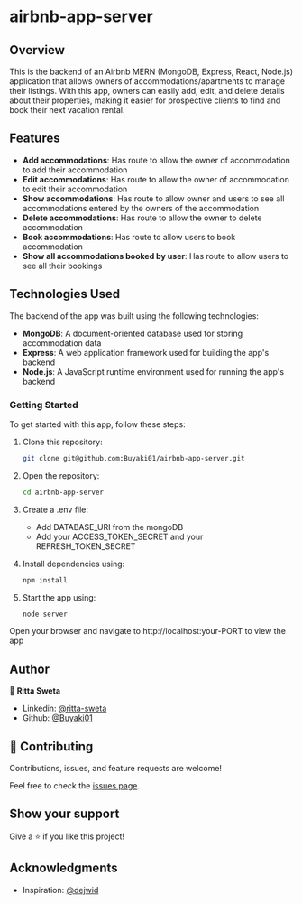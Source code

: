 # airbnb-app-server

## Overview
This is the backend of an Airbnb MERN (MongoDB, Express, React, Node.js) application that allows owners of accommodations/apartments to manage their listings. With this app, owners can easily add, edit, and delete details about their properties, making it easier for prospective clients to find and book their next vacation rental.

## Features
- **Add accommodations**: Has route to allow the owner of accommodation to add their accommodation
- **Edit accommodations**: Has route to allow the owner of accommodation to edit their accommodation
- **Show accommodations**: Has route to allow owner and users to see all accommodations entered by the owners of the accommodation
- **Delete accommodations**: Has route to allow the owner to delete accommodation
- **Book accommodations**: Has route to allow users to book accommodation
- **Show all accommodations booked by user**: Has route to allow users to see all their bookings

## Technologies Used
The backend of the app was built using the following technologies:

- **MongoDB**: A document-oriented database used for storing accommodation data
- **Express**: A web application framework used for building the app's backend
- **Node.js**: A JavaScript runtime environment used for running the app's backend

### Getting Started
To get started with this app, follow these steps:

1. Clone this repository: 
    ```bash 
    git clone git@github.com:Buyaki01/airbnb-app-server.git
    ```

2. Open the repository: 
    ```bash 
    cd airbnb-app-server
    ```

3. Create a .env file: 

   * Add DATABASE_URI from the mongoDB
   * Add your ACCESS_TOKEN_SECRET and your REFRESH_TOKEN_SECRET

4. Install dependencies using: 
    ```bash 
    npm install
    ```

5. Start the app using: 
    ```bash 
    node server
    ``` 

  Open your browser and navigate to http://localhost:your-PORT to view the app

## Author
👤 **Ritta Sweta**

- Linkedin: [@ritta-sweta](https://www.linkedin.com/in/ritta-sweta/)
- Github: [@Buyaki01](https://github.com/Buyaki01)

## 🤝 Contributing

Contributions, issues, and feature requests are welcome!

Feel free to check the [issues page](https://github.com/Buyaki01/airbnb-app-server/issues).

## Show your support

Give a ⭐️ if you like this project!

## Acknowledgments
- Inspiration: [@dejwid](https://github.com/dejwid)